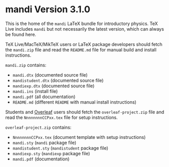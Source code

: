 # mandi Version 3.1.0

This is  the home of the  `mandi`  LaTeX bundle for introductory physics. 
TeX Live includes `mandi` but  not  necessarily the latest version, which 
can always be found here.

TeX Live/MacTeX/MikTeX users or LaTeX package developers should fetch the 
`mandi.zip` file and read the `README.md` file for manual build and install
instructions.

`mandi.zip` contains:
 
- `mandi.dtx`        (documented source file)
- `mandistudent.dtx` (documented source file)
- `mandiexp.dtx`     (documented source file)
- `mandi.ins`        (install file)
- `mandi.pdf`        (all documentation)
- `README.md`        (different `README` with manual install instructions)
  
Students and [Overleaf](https://www.overleaf.com) users should fetch the 
`overleaf-project.zip` file and read the `NnnnnnnnCCPxx.tex` file for setup 
instructions.

`overleaf-project.zip` contains:
 
- `NnnnnnnnCCPxx.tex` (document template with setup instructions)
- `mandi.sty`         (`mandi` package file)
- `mandistudent.sty`  (`mandistudent` package file)
- `mandiexp.sty`      (`mandiexp` package file)
- `mandi.pdf`         (documentation)

